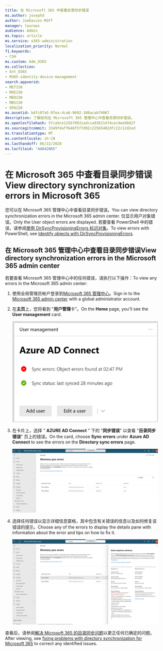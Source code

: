 ```yaml
---
title: 在 Microsoft 365 中查看目录同步错误
ms.author: josephd
author: JoeDavies-MSFT
manager: laurawi
audience: Admin
ms.topic: article
ms.service: o365-administration
localization_priority: Normal
f1.keywords:
- CSH
ms.custom: Adm_O365
ms.collection:
- Ent_O365
- M365-identity-device-management
search.appverid:
- MET150
- MOE150
- MED150
- MBS150
- GPA150
ms.assetid: b4fc07a5-97ea-4ca6-9692-108acab74067
description: 了解如何在 Microsoft 365 管理中心中查看目录同步错误。
ms.openlocfilehash: 57ca9ce125679931adcca93621474cec9ee9b82f
ms.sourcegitcommit: 3349fdaff646f5f7d92c22565402dfc22c12d2ed
ms.translationtype: MT
ms.contentlocale: zh-CN
ms.lasthandoff: 06/22/2020
ms.locfileid: "44842065"
---
```

# <a name="view-directory-synchronization-errors-in-microsoft-365"></a><span data-ttu-id="3f6cb-103">在 Microsoft 365 中查看目录同步错误</span><span class="sxs-lookup"><span data-stu-id="3f6cb-103">View directory synchronization errors in Microsoft 365</span></span>

<span data-ttu-id="3f6cb-104">您可以在 Microsoft 365 管理中心中查看目录同步错误。</span><span class="sxs-lookup"><span data-stu-id="3f6cb-104">You can view directory synchronization errors in the Microsoft 365 admin center.</span></span> <span data-ttu-id="3f6cb-105">仅显示用户对象错误。</span><span class="sxs-lookup"><span data-stu-id="3f6cb-105">Only the User object errors are displayed.</span></span> <span data-ttu-id="3f6cb-106">若要查看 PowerShell 中的错误，请参阅[使用 DirSyncProvisioningErrors 标识对象](https://docs.microsoft.com/azure/active-directory/hybrid/how-to-connect-syncservice-duplicate-attribute-resiliency)。</span><span class="sxs-lookup"><span data-stu-id="3f6cb-106">To view errors with PowerShell, see [Identify objects with DirSyncProvisioningErrors](https://docs.microsoft.com/azure/active-directory/hybrid/how-to-connect-syncservice-duplicate-attribute-resiliency).</span></span>

## <a name="view-directory-synchronization-errors-in-the-microsoft-365-admin-center"></a><span data-ttu-id="3f6cb-107">在 Microsoft 365 管理中心中查看目录同步错误</span><span class="sxs-lookup"><span data-stu-id="3f6cb-107">View directory synchronization errors in the Microsoft 365 admin center</span></span>

<span data-ttu-id="3f6cb-108">若要查看 Microsoft 365 管理中心中的任何错误，请执行以下操作：</span><span class="sxs-lookup"><span data-stu-id="3f6cb-108">To view any errors in the Microsoft 365 admin center:</span></span>
  
1. <span data-ttu-id="3f6cb-109">使用全局管理员帐户登录到[Microsoft 365 管理中心](https://admin.microsoft.com)。</span><span class="sxs-lookup"><span data-stu-id="3f6cb-109">Sign in to the [Microsoft 365 admin center](https://admin.microsoft.com) with a global administrator account.</span></span> 
    
2. <span data-ttu-id="3f6cb-110">在**主页**上，您将看到 "**用户管理**卡"。</span><span class="sxs-lookup"><span data-stu-id="3f6cb-110">On the **Home** page, you'll see the **User management** card.</span></span> 
    
    ![Microsoft 365 管理中心中的用户管理卡](media/060006e9-de61-49d5-8979-e77cda198e71.png)
  
3. <span data-ttu-id="3f6cb-112">在卡片上，选择 " **AZURE AD Connect** " 下的 "**同步错误**" 以查看 "**目录同步错误**" 页上的错误。</span><span class="sxs-lookup"><span data-stu-id="3f6cb-112">On the card, choose **Sync errors** under **Azure AD Connect** to see the errors on the **Directory sync errors** page.</span></span>   
    
    !["目录同步错误" 页的示例](media/882094a3-80d3-4aae-b90b-78b27047974c.png)

4. <span data-ttu-id="3f6cb-114">选择任何错误以显示详细信息窗格，其中包含有关错误的信息以及如何修复该错误的提示。</span><span class="sxs-lookup"><span data-stu-id="3f6cb-114">Choose any of the errors to display the details pane with information about the error and tips on how to fix it.</span></span>

   ![目录同步错误的详细信息示例](media/a6e302d4-6be7-4e3a-b4b5-81c5a2c02952.png)
  
<span data-ttu-id="3f6cb-116">查看后，请参阅[解决 Microsoft 365 的目录同步问题](fix-problems-with-directory-synchronization.md)以更正任何已确定的问题。</span><span class="sxs-lookup"><span data-stu-id="3f6cb-116">After viewing, see [fixing problems with directory synchronization for Microsoft 365](fix-problems-with-directory-synchronization.md) to correct any identified issues.</span></span>

